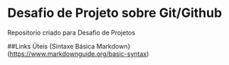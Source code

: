 # Desafio de Projeto sobre Git/Github
Repositorio criado para Desafio de Projetos

##Links Úteis
{Sintaxe Básica Markdown}(https://www.markdownguide.org/basic-syntax)
